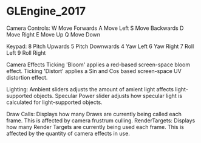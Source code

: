 # GLEngine_2017

Camera Controls:
W	Move Forwards
A	Move Left
S	Move Backwards
D	Move Right
E	Move Up
Q	Move Down

Keypad: 
8	Pitch Upwards
5	Pitch Downwards
4	Yaw Left
6	Yaw Right
7	Roll Left
9	Roll Right

Camera Effects
Ticking 'Bloom' applies a red-based screen-space bloom effect.
Ticking 'Distort' applies a Sin and Cos based screen-space UV distortion effect.

Lighting:
Ambient sliders adjusts the amount of amient light affects light-supported objects.
Specular Power slider adjusts how specular light is calculated for light-supported objects.

Draw Calls:	Displays how many Draws are currently being called each frame. This is affected by camera frustrum culling.
RenderTargets:	Displays how many Render Targets are currently being used each frame. This is affected by the quantity of camera effects in use.
